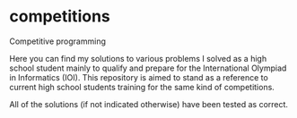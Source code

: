 # competitions
Competitive programming

Here you can find my solutions to various problems I solved as a high school student mainly to qualify and prepare for the International Olympiad in Informatics (IOI). This repository is aimed to stand as a reference to current high school students training for the same kind of competitions.

All of the solutions (if not indicated otherwise) have been tested as correct.
